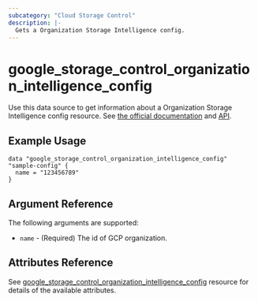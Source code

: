 ```yaml
---
subcategory: "Cloud Storage Control"
description: |-
  Gets a Organization Storage Intelligence config.
---
```


# google_storage_control_organization_intelligence_config

Use this data source to get information about a Organization Storage Intelligence config resource.
See [the official documentation](https://cloud.google.com/storage/docs/storage-intelligence/overview#resource)
and
[API](https://cloud.google.com/storage/docs/json_api/v1/intelligenceConfig).


## Example Usage

```hcl
data "google_storage_control_organization_intelligence_config" "sample-config" {
  name = "123456789"
}
```

## Argument Reference

The following arguments are supported:

* `name` - (Required) The id of GCP organization.


## Attributes Reference

See [google_storage_control_organization_intelligence_config](https://registry.terraform.io/providers/hashicorp/google/latest/docs/resources/storage_control_organization_intelligence_config#argument-reference) resource for details of the available attributes.
